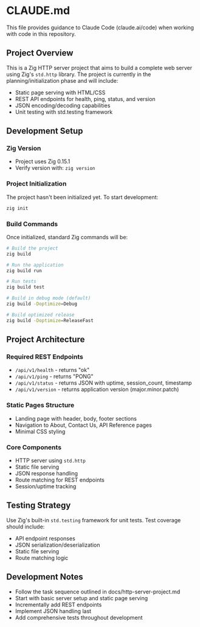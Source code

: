 # CLAUDE.md

This file provides guidance to Claude Code (claude.ai/code) when working with code in this repository.

## Project Overview

This is a Zig HTTP server project that aims to build a complete web server using Zig's `std.http` library. The project is currently in the planning/initialization phase and will include:

- Static page serving with HTML/CSS
- REST API endpoints for health, ping, status, and version
- JSON encoding/decoding capabilities
- Unit testing with std.testing framework

## Development Setup

### Zig Version
- Project uses Zig 0.15.1
- Verify version with: `zig version`

### Project Initialization
The project hasn't been initialized yet. To start development:
```bash
zig init
```

### Build Commands
Once initialized, standard Zig commands will be:
```bash
# Build the project
zig build

# Run the application
zig build run

# Run tests
zig build test

# Build in debug mode (default)
zig build -Doptimize=Debug

# Build optimized release
zig build -Doptimize=ReleaseFast
```

## Project Architecture

### Required REST Endpoints
- `/api/v1/health` - returns "ok"
- `/api/v1/ping` - returns "PONG"
- `/api/v1/status` - returns JSON with uptime, session_count, timestamp
- `/api/v1/version` - returns application version (major.minor.patch)

### Static Pages Structure
- Landing page with header, body, footer sections
- Navigation to About, Contact Us, API Reference pages
- Minimal CSS styling

### Core Components
- HTTP server using `std.http`
- Static file serving
- JSON response handling
- Route matching for REST endpoints
- Session/uptime tracking

## Testing Strategy

Use Zig's built-in `std.testing` framework for unit tests. Test coverage should include:
- API endpoint responses
- JSON serialization/deserialization
- Static file serving
- Route matching logic

## Development Notes

- Follow the task sequence outlined in docs/http-server-project.md
- Start with basic server setup and static page serving
- Incrementally add REST endpoints
- Implement JSON handling last
- Add comprehensive tests throughout development